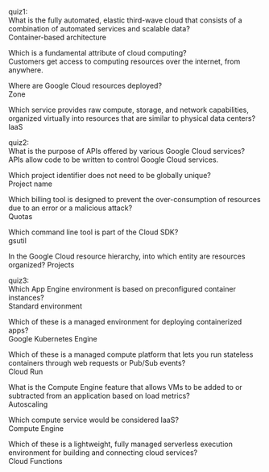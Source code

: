 quiz1:<br>
What is the fully automated, elastic third-wave cloud that consists of a combination of automated services and scalable data?<br>
Container-based architecture

Which is a fundamental attribute of cloud computing?<br>
Customers get access to computing resources over the internet, from anywhere.

Where are Google Cloud resources deployed?<br>
Zone

Which service provides raw compute, storage, and network capabilities, organized virtually into resources that are similar to physical data centers?<br>
IaaS

quiz2:<br>
What is the purpose of APIs offered by various Google Cloud services?<br>
APIs allow code to be written to control Google Cloud services.

Which project identifier does not need to be globally unique?<br>
Project name

Which billing tool is designed to prevent the over-consumption of resources due to an error or a malicious attack?<br>
Quotas

Which command line tool is part of the Cloud SDK?<br>
gsutil

In the Google Cloud resource hierarchy, into which entity are resources organized?
Projects

quiz3:<br>
Which App Engine environment is based on preconfigured container instances?<br>
Standard environment

Which of these is a managed environment for deploying containerized apps?<br>
Google Kubernetes Engine

Which of these is a managed compute platform that lets you run stateless containers through web requests or Pub/Sub events?<br>
Cloud Run

What is the Compute Engine feature that allows VMs to be added to or subtracted from an application based on load metrics?<br>
Autoscaling

Which compute service would be considered IaaS?<br>
Compute Engine

Which of these is a lightweight, fully managed serverless execution environment for building and connecting cloud services?<br>
Cloud Functions

